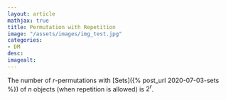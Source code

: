 ```yaml
---
layout: article
mathjax: true
title: Permutation with Repetition
image: "/assets/images/img_test.jpg"
categories:
- DM
desc:   
imagealt: 
---
```


The number of $r$-permutations with [Sets]({% post_url 2020-07-03-sets %}) of $n$ objects (when repetition is allowed) is $2^r$.
































































































































































































































































































































































